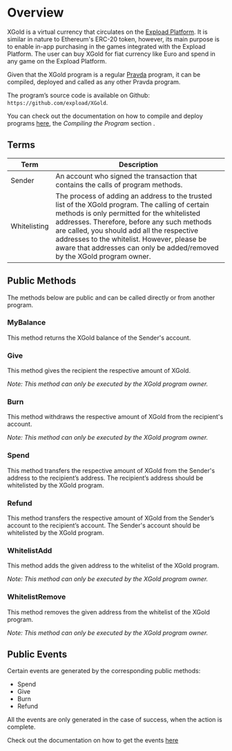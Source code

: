 # Overview

XGold is a virtual currency that circulates on the [Expload Platform](https://developers.expload.com/documentation/).
It is similar in nature to Ethereum's ERC-20 token, however, its main purpose is to enable in-app purchasing in the games integrated with the Expload Platform. The user can buy XGold for fiat currency like Euro and spend in any game on the Expload Platform.

Given that the XGold program is a regular [Pravda](https://developers.expload.com/documentation/pravda/) program, it can be compiled, deployed and called as any other Pravda program.

The program’s source code is available on Github: `https://github.com/expload/XGold`.

You can check out the documentation on how to compile and deploy programs [here](https://developers.expload.com/documentation/pravda/), the *Compiling the Program* section .

## Terms

Term         | Description
-------------| -----------
Sender       | An account who signed the transaction that contains the calls of program methods.
Whitelisting | The process of adding an address to the trusted list of the XGold program. The calling of certain methods is only permitted for the whitelisted addresses. Therefore, before any such methods are called, you should add all the respective addresses to the whitelist. However, please be aware that addresses can only be added/removed by the XGold program owner.

## Public Methods

The methods below are public and can be called directly or from another program.

### MyBalance

This method returns the XGold balance of the Sender's account.

### Give

This method gives the recipient the respective amount of XGold.

*Note: This method can only be executed by the XGold program owner.*

### Burn

This method withdraws the respective amount of XGold from the recipient's account.

*Note: This method can only be executed by the XGold program owner.*

### Spend

This method transfers the respective amount of XGold from the Sender's address to the recipient’s address.
The recipient’s address should be whitelisted by the XGold program.

### Refund

This method transfers the respective amount of XGold from the Sender’s account to the recipient’s account.
The Sender's account should be whitelisted by the XGold program.

### WhitelistAdd

This method adds the given address to the whitelist of the XGold program.

*Note: This method can only be executed by the XGold program owner.*

### WhitelistRemove

This method removes the given address from the whitelist of the XGold program.

*Note: This method can only be executed by the XGold program owner.*

## Public Events

Certain events are generated by the corresponding public methods:

- Spend
- Give
- Burn
- Refund

All the events are only generated in the case of success, when the action is complete.

Check out the documentation on how to get the events [here](https://developers.expload.com/documentation/pravda/integration/node-api/)
